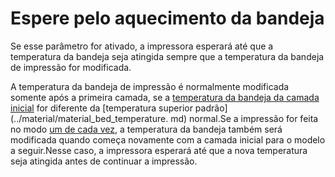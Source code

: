 Espere pelo aquecimento da bandeja
====
Se esse parâmetro for ativado, a impressora esperará até que a temperatura da bandeja seja atingida sempre que a temperatura da bandeja de impressão for modificada.

A temperatura da bandeja de impressão é normalmente modificada somente após a primeira camada, se a [temperatura da bandeja da camada inicial](../material/material_bed_temperature_layer_0.md) for diferente da [temperatura superior padrão](../material/material_bed_temperature. md) normal.Se a impressão for feita no modo [um de cada vez](../Blackmagic/print_sequence.md), a temperatura da bandeja também será modificada quando começa novamente com a camada inicial para o modelo a seguir.Nesse caso, a impressora esperará até que a nova temperatura seja atingida antes de continuar a impressão.